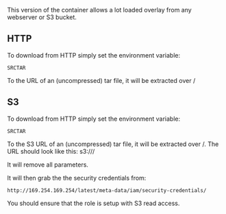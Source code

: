 This version of the container allows a lot loaded overlay from any webserver or S3 bucket.

## HTTP
To download from HTTP simply set the environment variable:

    SRCTAR

To the URL of an (uncompressed) tar file, it will be extracted over /

## S3
To download from HTTP simply set the environment variable:

    SRCTAR

To the S3 URL of an (uncompressed) tar file, it will be extracted over /. The URL should look like this:
s3://<bucket>/<path>

It will remove all parameters.

It will then grab the the security credentials from: 

    http://169.254.169.254/latest/meta-data/iam/security-credentials/ 

You should ensure that the role is setup with S3 read access.